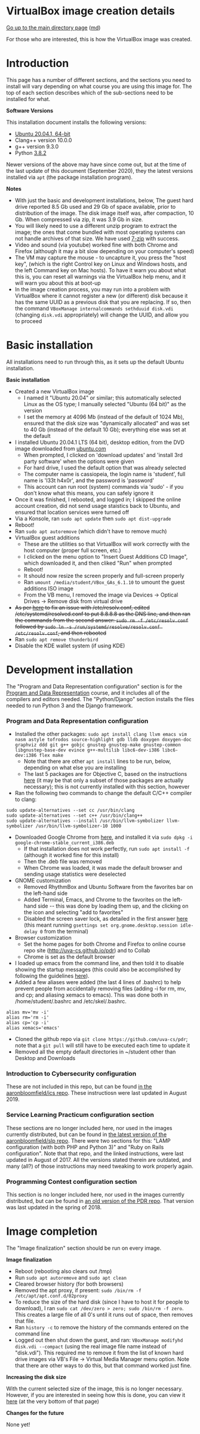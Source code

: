 VirtualBox image creation details
=================================

[Go up to the main directory page](index.html) ([md](index.md))

For those who are interested, this is how the VirtualBox image was created.

# Introduction

This page has a number of different sections, and the sections you need to install will vary depending on what course you are using this image for.  The top of each section describes which of the sub-sections need to be installed for what.

**Software Versions**

This installation document installs the following versions:

- [Ubuntu 20.04.1, 64-bit](http://ubuntu.com)
- Clang++ version 10.0.0
- g++ version 9.3.0
- Python [3.8.2](http://packages.ubuntu.com/xenial/python3)

Newer versions of the above may have since come out, but at the time of the last update of this document (September 2020), they the latest versions installed via `apt` (the package installation program).

**Notes**

- With just the basic and development installations, below, The guest hard drive reported 8.5 Gb used and 29 Gb of space available, prior to distribution of the image.  The disk image itself was, after compaction, 10 Gb.  When compressed via zip, it was 3.9 Gb in size.
- You will likely need to use a different unzip program to extract the image; the ones that come bundled with most operating systems can not handle archives of that size.  We have used [7-zip](http://www.7-zip.org/) with success.
- Video and sound (via youtube) worked fine with both Chrome and Firefox (although it may a bit slow depending on your computer's speed)
- The VM may capture the mouse - to uncapture it, you press the "host key", (which is the right Control key on Linux and Windows hosts, and the left Command key on Mac hosts).  To have it warn you about what this is, you can reset all warnings via the VirtualBox help menu, and it will warn you about this at boot-up
- In the image creation process, you may run into a problem with VirtualBox where it cannot register a new (or different) disk because it has the same UUID as a previous disk that you are replacing.  If so, then the command `VBoxManage internalcommands sethduuid disk.vdi` (changing `disk.vdi` appropriately) will change the UUID, and allow you to proceed

# Basic installation

All installations need to run through this, as it sets up the default Ubuntu installation.

**Basic installation**

- Created a new VirtualBox image
    - I named it "Ubuntu 20.04" or similar; this automatically selected Linux as the OS type; I manually selected "Ubuntu (64 bit)" as the version
    - I set the memory at 4096 Mb (instead of the default of 1024 Mb), ensured that the disk size was "dynamically allocated" and was set to 40 Gb (instead of the default 10 Gb); everything else was set at the default
- I installed Ubuntu 20.04.1 LTS (64 bit), desktop edition, from the DVD image downloaded from [ubuntu.com](https://www.ubuntu.com)
    - When prompted, I clicked on 'download updates' and 'install 3rd party software' when the options were given
    - For hard drive, I used the default option that was already selected
    - The computer name is cassiopeia, the login name is 'student', full name is 'l33t h4x0r', and the password is 'password'
    - This account can run root (system) commands via 'sudo' - if you don't know what this means, you can safely ignore it
- Once it was finished, I rebooted, and logged in; I skipped the online account creation, did not send usage staistics back to Ubuntu, and ensured that location services were turned off
- Via a Konsole, ran `sudo apt update` then `sudo apt dist-upgrade`
- Reboot!
- Ran `sudo apt autoremove` (which didn't have to remove much)
- VirtualBox guest additions
    - These are the utilities so that VirtualBox will work correctly with the host computer (proper full screen, etc.)
    - I clicked on the menu option to "Insert Guest Additions CD Image", which downloaded it, and then cliked "Run" when prompted
    - Reboot!
	- It should now resize the screen properly and full-screen properly
	- Ran `umount /media/student/VBox_GAs_6.1.10` to umount the guest additions ISO image
	- From the VB menu, I removed the image via Devices -> Optical Drives -> Remove disk from virtual drive
- ~~As per [here](https://askubuntu.com/questions/973017/wrong-nameserver-set-by-resolvconf-and-networkmanager) to fix an issue with /etc/resolv.conf, edited /etc/systemd/resolved.conf to put 8.8.8.8 as the DNS line, and then ran the commands from the second answer: `sudo rm -f /etc/resolv.conf` followed by `sudo ln -s /run/systemd/resolve/resolv.conf /etc/resolv.conf`, and then rebooted~~
- Ran `sudo apt remove thunderbird`
- Disable the KDE wallet system (if using KDE)

# Development installation

The "Program and Data Representation configuration" section is for the [Program and Data Representation](http://uva-cs.github.io/pdr) course, and it includes all of the compilers and editors needed.  The "Python/Django" section installs the files needed to run Python 3 and the Django framework.

### Program and Data Representation configuration

- Installed the other packages: `sudo apt install clang llvm emacs vim nasm astyle tofrodos source-highlight gdb lldb doxygen doxygen-doc graphviz ddd git g++ gobjc gnustep gnustep-make gnustep-common libgnustep-base-dev evince g++-multilib libc6-dev-i386 libc6-dev:i386 flex make`
    - Note that there are other `apt install` lines to be run, below, depending on what else you are installing
	- The last 5 packages are for Objective C, based on the instructions [here](http://www.fatvat.co.uk/2010/04/getting-started-with-objective-c-on.html) (it may be that only a subset of those packages are actually necessary); this is not currently installed with this section, however
- Ran the following two commands to change the default C/C++ compiler to clang:
```
sudo update-alternatives --set cc /usr/bin/clang
sudo update-alternatives --set c++ /usr/bin/clang++
sudo update-alternatives --install /usr/bin/llvm-symbolizer llvm-symbolizer /usr/bin/llvm-symbolizer-10 1000
```
- Downloaded Google Chrome from [here](https://www.google.com/chrome/browser/desktop/index.html), and installed it via `sudo dpkg -i google-chrome-stable_current_i386.deb`
    - If that installation does not work perfectly, run `sudo apt install -f` (although it worked fine for this install)
    - Then the .deb file was removed
	- When Chrome was loaded, it was made the default browser and sending usage statistics were deselected
- GNOME customization
    - Removed RhythmBox and Ubuntu Software from the favorites bar on the left-hand side
    - Added Terminal, Emacs, and Chrome to the favorites on the left-hand side -- this was done by loading them up, and the clicking on the icon and selecting "add to favorites"
	- Disabled the screen saver lock, as detailed in the first answer [here](https://stackoverflow.com/questions/28281077/how-do-i-disable-the-gnome-desktop-screen-lock) (this meant running `gsettings set org.gnome.desktop.session idle-delay 0` from the terminal)
- Browser customization
    - Set the home pages for both Chrome and Firefox to online course repo site (http://uva-cs.github.io/pdr) and to Collab
    - Chrome is set as the default browser
- I loaded up emacs from the command line, and then told it to disable showing the startup messages (this could also be accomplished by following the guidelines [here](http://xenon.stanford.edu/~manku/dotemacs.html)).
- Added a few aliases were added (the last 4 lines of .bashrc) to help prevent people from accidentally removing files (adding -i for rm, mv, and cp; and aliasing xemacs to emacs).  This was done both in /home/student/.bashrc and /etc/skel/.bashrc.
```
alias mv='mv -i'
alias rm='rm -i'
alias cp='cp -i'
alias xemacs='emacs'
```
- Cloned the github repo via `git clone https://github.com/uva-cs/pdr`; note that a `git pull` will still have to be executed each time to update it
- Removed all the empty default directories in ~/student other than Desktop and Downloads

### Introduction to Cybersecurity configuration

These are not included in this repo, but can be found [in the aaronbloomfield/ics repo](https://github.com/aaronbloomfield/ics/blob/master/docs/vb-image-details.md#introduction-to-cybersecurity-configuration).  These instructiosn were last updated in August 2019.

### Service Learning Practicum configuration section

These sections are no longer included here, nor used in the images currently distributed, but can be found in [the latest version of the aaronbloomfield/slp repo](https://github.com/aaronbloomfield/slp/blob/master/docs/virtualbox-image-details.md#development-installation).  There were two sections for this: "LAMP configuration (with both PHP and Python 3)" and "Ruby on Rails configuration".  Note that that repo, and the linked instructions, were last updated in August of 2017.  All the versions stated therein are outdated, and many (all?) of those instructions may need tweaking to work properly again.


### Programming Contest configuration section

This section is no longer included here, nor used in the images currently distributed, but can be found in [an old version of the PDR repo](https://github.com/uva-cs/pdr/blob/2019-spring/tutorials/01-intro-unix/vb-image-details.md#programming-contest-configuration-sections).  That version was last updated in the spring of 2018.

# Image completion

The "Image finalization" section should be run on every image.

**Image finalization**

- Reboot (rebooting also clears out /tmp)
- Run `sudo apt autoremove` and `sudo apt clean`
- Cleared browser history (for both browsers)
- Removed the apt proxy, if present: `sudo /bin/rm -f /etc/apt/apt.conf.d/02proxy`
- To reduce the size of the hard disk (since I have to host it for people to download), I ran `sudo cat /dev/zero > zero; sudo /bin/rm -f zero`.  This creates a large file of all 0's until it runs out of space, then removes that file.
- Ran `history -c` to remove the history of the commands entered on the command line
- Logged out then shut down the guest, and ran: `VBoxManage modifyhd disk.vdi --compact` (using the real image file name instead of "disk.vdi").  This required me to remove it from the list of known hard drive images via VB's File -> Virtual Media Manager menu option.  Note that there are other ways to do this, but that command worked just fine.

**Increasing the disk size**

With the current selected size of the image, this is no longer necessary.  However, if you are interested in seeing how this is done, you can view it [here](https://github.com/uva-cs/pdr/blob/2020-spring/tutorials/01-intro-unix/vb-image-details.md) (at the very bottom of that page)


**Changes for the future**

None yet!

